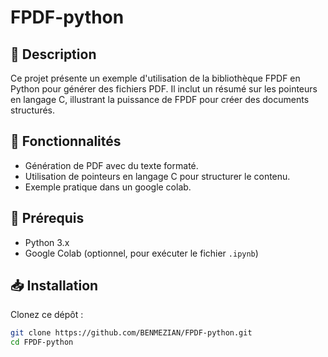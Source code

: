 # FPDF-python

## 📘 Description

Ce projet présente un exemple d'utilisation de la bibliothèque FPDF en Python pour générer des fichiers PDF. Il inclut un résumé sur les pointeurs en langage C, illustrant la puissance de FPDF pour créer des documents structurés.

## 🚀 Fonctionnalités

- Génération de PDF avec du texte formaté.
- Utilisation de pointeurs en langage C pour structurer le contenu.
- Exemple pratique dans un google colab.

## 🧪 Prérequis

- Python 3.x
- Google Colab (optionnel, pour exécuter le fichier `.ipynb`)

## 📥 Installation

Clonez ce dépôt :

```bash
git clone https://github.com/BENMEZIAN/FPDF-python.git
cd FPDF-python

